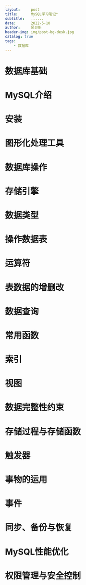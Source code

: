 ```yaml
---
layout:     post
title:      MySQL学习笔记*
subtitle:   ......
date:       2022-5-10
author:     呆贝斯
header-img: img/post-bg-desk.jpg
catalog: true
tags:
    - 数据库
---
```

# 数据库基础
# MySQL介绍
# 安装
# 图形化处理工具
# 数据库操作
# 存储引擎
# 数据类型
# 操作数据表
# 运算符
# 表数据的增删改
# 数据查询
# 常用函数
# 索引
# 视图
# 数据完整性约束
# 存储过程与存储函数
# 触发器
# 事物的运用
# 事件
# 同步、备份与恢复
# MySQL性能优化
# 权限管理与安全控制